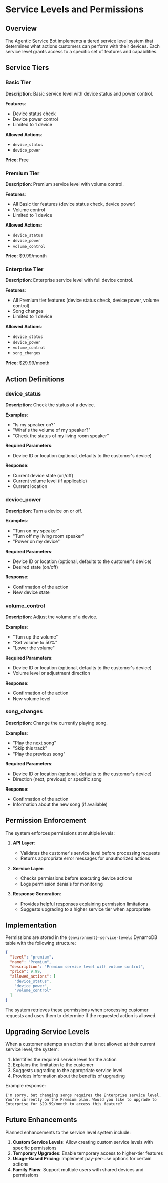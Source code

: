 # Service Levels and Permissions

## Overview

The Agentic Service Bot implements a tiered service level system that determines what actions customers can perform with their devices. Each service level grants access to a specific set of features and capabilities.

## Service Tiers

### Basic Tier

**Description**: Basic service level with device status and power control.

**Features**:
- Device status check
- Device power control
- Limited to 1 device

**Allowed Actions**:
- `device_status`
- `device_power`

**Price**: Free

### Premium Tier

**Description**: Premium service level with volume control.

**Features**:
- All Basic tier features (device status check, device power)
- Volume control
- Limited to 1 device

**Allowed Actions**:
- `device_status`
- `device_power`
- `volume_control`

**Price**: $9.99/month

### Enterprise Tier

**Description**: Enterprise service level with full device control.

**Features**:
- All Premium tier features (device status check, device power, volume control)
- Song changes
- Limited to 1 device

**Allowed Actions**:
- `device_status`
- `device_power`
- `volume_control`
- `song_changes`

**Price**: $29.99/month

## Action Definitions

### device_status

**Description**: Check the status of a device.

**Examples**:
- "Is my speaker on?"
- "What's the volume of my speaker?"
- "Check the status of my living room speaker"

**Required Parameters**:
- Device ID or location (optional, defaults to the customer's device)

**Response**:
- Current device state (on/off)
- Current volume level (if applicable)
- Current location

### device_power

**Description**: Turn a device on or off.

**Examples**:
- "Turn on my speaker"
- "Turn off my living room speaker"
- "Power on my device"

**Required Parameters**:
- Device ID or location (optional, defaults to the customer's device)
- Desired state (on/off)

**Response**:
- Confirmation of the action
- New device state

### volume_control

**Description**: Adjust the volume of a device.

**Examples**:
- "Turn up the volume"
- "Set volume to 50%"
- "Lower the volume"

**Required Parameters**:
- Device ID or location (optional, defaults to the customer's device)
- Volume level or adjustment direction

**Response**:
- Confirmation of the action
- New volume level

### song_changes

**Description**: Change the currently playing song.

**Examples**:
- "Play the next song"
- "Skip this track"
- "Play the previous song"

**Required Parameters**:
- Device ID or location (optional, defaults to the customer's device)
- Direction (next, previous) or specific song

**Response**:
- Confirmation of the action
- Information about the new song (if available)

## Permission Enforcement

The system enforces permissions at multiple levels:

1. **API Layer**:
   - Validates the customer's service level before processing requests
   - Returns appropriate error messages for unauthorized actions

2. **Service Layer**:
   - Checks permissions before executing device actions
   - Logs permission denials for monitoring

3. **Response Generation**:
   - Provides helpful responses explaining permission limitations
   - Suggests upgrading to a higher service tier when appropriate

## Implementation

Permissions are stored in the `{environment}-service-levels` DynamoDB table with the following structure:

```json
{
  "level": "premium",
  "name": "Premium",
  "description": "Premium service level with volume control",
  "price": 9.99,
  "allowed_actions": [
    "device_status",
    "device_power",
    "volume_control"
  ]
}
```

The system retrieves these permissions when processing customer requests and uses them to determine if the requested action is allowed.

## Upgrading Service Levels

When a customer attempts an action that is not allowed at their current service level, the system:

1. Identifies the required service level for the action
2. Explains the limitation to the customer
3. Suggests upgrading to the appropriate service level
4. Provides information about the benefits of upgrading

Example response:
```
I'm sorry, but changing songs requires the Enterprise service level. You're currently on the Premium plan. Would you like to upgrade to Enterprise for $29.99/month to access this feature?
```

## Future Enhancements

Planned enhancements to the service level system include:

1. **Custom Service Levels**: Allow creating custom service levels with specific permissions
2. **Temporary Upgrades**: Enable temporary access to higher-tier features
3. **Usage-Based Pricing**: Implement pay-per-use options for certain actions
4. **Family Plans**: Support multiple users with shared devices and permissions 